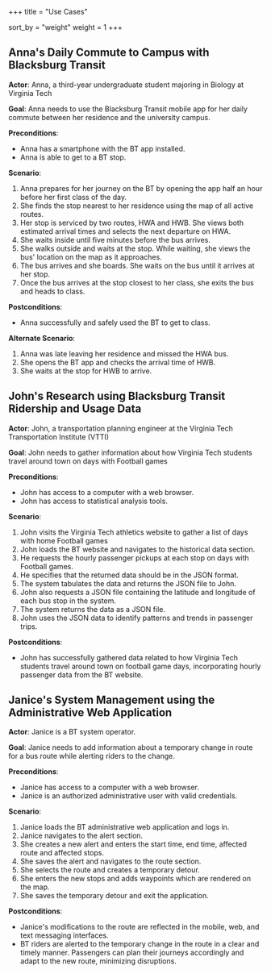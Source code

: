 +++
title = "Use Cases"

sort_by = "weight"
weight = 1
+++

## Anna's Daily Commute to Campus with Blacksburg Transit

**Actor**: Anna, a third-year undergraduate student majoring in Biology at Virginia Tech

**Goal**: Anna needs to use the Blacksburg Transit mobile app for her daily commute between her residence and the university campus.

**Preconditions**:

* Anna has a smartphone with the BT app installed.
* Anna is able to get to a BT stop.

**Scenario**:

1. Anna prepares for her journey on the BT by opening the app half an hour before her first class of the day.
1. She finds the stop nearest to her residence using the map of all active routes.
1. Her stop is serviced by two routes, HWA and HWB. She views both estimated arrival times and selects the next departure on HWA.
1. She waits inside until five minutes before the bus arrives.
1. She walks outside and waits at the stop. While waiting, she views the bus' location on the map as it approaches.
1. The bus arrives and she boards. She waits on the bus until it arrives at her stop.
1. Once the bus arrives at the stop closest to her class, she exits the bus and heads to class.

**Postconditions**:

* Anna successfully and safely used the BT to get to class.

**Alternate Scenario**:

1. Anna was late leaving her residence and missed the HWA bus.
1. She opens the BT app and checks the arrival time of HWB.
1. She waits at the stop for HWB to arrive.

## John's Research using Blacksburg Transit Ridership and Usage Data

**Actor**: John, a transportation planning engineer at the Virginia Tech Transportation Institute (VTTI)

**Goal**: John needs to gather information about how Virginia Tech students travel around town on days with Football games

**Preconditions**:

* John has access to a computer with a web browser.
* John has access to statistical analysis tools.

**Scenario**:

1. John visits the Virginia Tech athletics website to gather a list of days with home Football games
1. John loads the BT website and navigates to the historical data section.
1. He requests the hourly passenger pickups at each stop on days with Football games.
1. He specifies that the returned data should be in the JSON format.
1. The system tabulates the data and returns the JSON file to John.
1. John also requests a JSON file containing the latitude and longitude of each bus stop in the system.
1. The system returns the data as a JSON file.
1. John uses the JSON data to identify patterns and trends in passenger trips.

**Postconditions**:

* John has successfully gathered data related to how Virginia Tech students travel around town on football game days, incorporating hourly passenger data from the BT website.

## Janice's System Management using the Administrative Web Application

**Actor**: Janice is a BT system operator.

**Goal**: Janice needs to add information about a temporary change in route for a bus route while alerting riders to the change.

**Preconditions**:

* Janice has access to a computer with a web browser.
* Janice is an authorized administrative user with valid credentials.

**Scenario**:

1. Janice loads the BT administrative web application and logs in.
1. Janice navigates to the alert section.
1. She creates a new alert and enters the start time, end time, affected route and affected stops.
1. She saves the alert and navigates to the route section.
1. She selects the route and creates a temporary detour.
1. She enters the new stops and adds waypoints which are rendered on the map.
1. She saves the temporary detour and exit the application.

**Postconditions**:

* Janice's modifications to the route are reflected in the mobile, web, and text messaging interfaces.
* BT riders are alerted to the temporary change in the route in a clear and timely manner. Passengers can plan their journeys accordingly and adapt to the new route, minimizing disruptions.